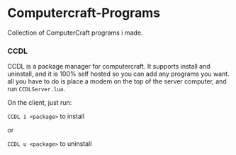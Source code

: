 # Computercraft-Programs

Collection of ComputerCraft programs i made.

### CCDL

CCDL is a package manager for computercraft. It supports install and uninstall, and it is 100% self hosted so you can add any programs you want. all you have to do is place a modem on the top of the server computer, and run `CCDLServer.lua`.

On the client, just run:

  `CCDL i <package>` to install
  
  or 
  
  `CCDL u <package>` to uninstall
